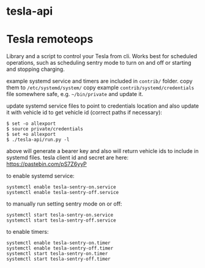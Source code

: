 # tesla-api
Tesla remoteops
=======================

Library and a script to control your Tesla from cli. Works best for scheduled operations, such as
scheduling sentry mode to turn on and off or starting and stopping charging.

example systemd service and timers are included in `contrib/` folder.
copy them to `/etc/systemd/system/`
copy example `contrib/systemd/credentials` file somewhere safe, e.g. `~/bin/private` and update it.

update systemd service files to point to credentials location and also update it with vehicle id
to get vehicle id (correct paths if necessary):
```
$ set -o allexport
$ source private/credentials 
$ set +o allexport
$ ./tesla-api/run.py -l
```
above will generate a bearer key and also will return vehicle ids to include in systemd files.
tesla client id and secret are here: https://pastebin.com/pS7Z6yyP

to enable systemd service:
```
systemctl enable tesla-sentry-on.service
systemctl enable tesla-sentry-off.service
```

to manually run setting sentry mode on or off:
```
systemctl start tesla-sentry-on.service
systemctl start tesla-sentry-off.service
```

to enable timers:
```
systemctl enable tesla-sentry-on.timer 
systemctl enable tesla-sentry-off.timer
systemctl start tesla-sentry-on.timer
systemctl start tesla-sentry-off.timer
```
